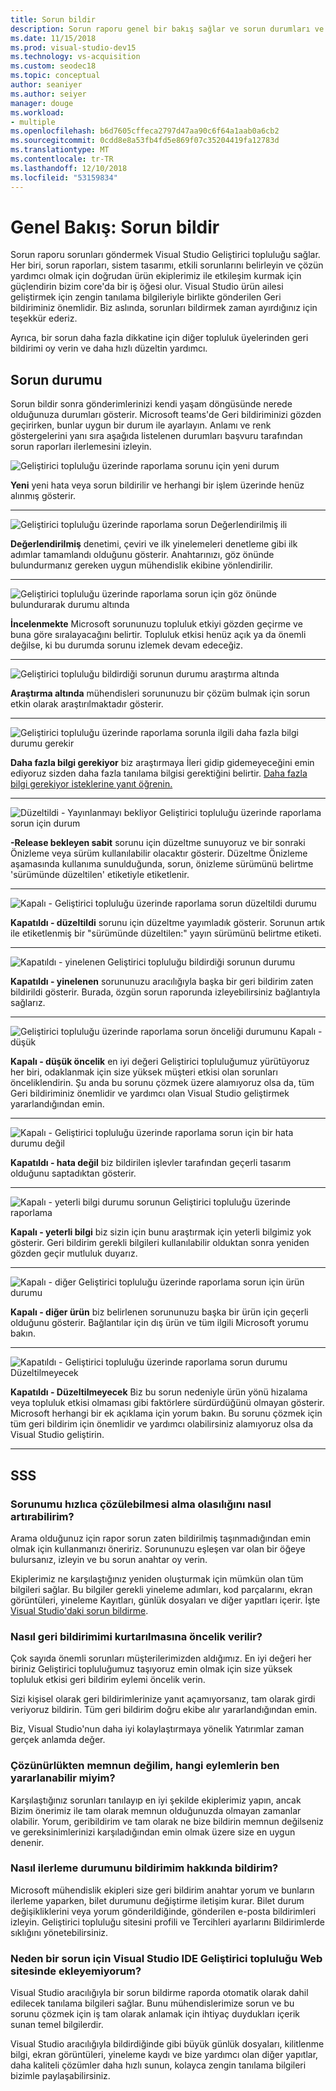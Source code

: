 ```yaml
---
title: Sorun bildir
description: Sorun raporu genel bir bakış sağlar ve sorun durumları ve tanımları içerir
ms.date: 11/15/2018
ms.prod: visual-studio-dev15
ms.technology: vs-acquisition
ms.custom: seodec18
ms.topic: conceptual
author: seaniyer
ms.author: seiyer
manager: douge
ms.workload:
- multiple
ms.openlocfilehash: b6d7605cffeca2797d47aa90c6f64a1aab0a6cb2
ms.sourcegitcommit: 0cdd8e8a53fb4fd5e869f07c35204419fa12783d
ms.translationtype: MT
ms.contentlocale: tr-TR
ms.lasthandoff: 12/10/2018
ms.locfileid: "53159834"
---
```

# <a name="overview-report-a-problem"></a>Genel Bakış: Sorun bildir

Sorun raporu sorunları göndermek Visual Studio Geliştirici topluluğu sağlar. Her biri, sorun raporları, sistem tasarımı, etkili sorunlarını belirleyin ve çözün yardımcı olmak için doğrudan ürün ekiplerimiz ile etkileşim kurmak için güçlendirin bizim core'da bir iş öğesi olur. Visual Studio ürün ailesi geliştirmek için zengin tanılama bilgileriyle birlikte gönderilen Geri bildiriminiz önemlidir. Biz aslında, sorunları bildirmek zaman ayırdığınız için teşekkür ederiz.

Ayrıca, bir sorun daha fazla dikkatine için diğer topluluk üyelerinden geri bildirimi oy verin ve daha hızlı düzeltin yardımcı.

## <a name="problem-status"></a>Sorun durumu

Sorun bildir sonra gönderimlerinizi kendi yaşam döngüsünde nerede olduğunuza durumları gösterir. Microsoft teams'de Geri bildiriminizi gözden geçirirken, bunlar uygun bir durum ile ayarlayın.  Anlamı ve renk göstergelerini yanı sıra aşağıda listelenen durumları başvuru tarafından sorun raporları ilerlemesini izleyin.

![Geliştirici topluluğu üzerinde raporlama sorunu için yeni durum](../ide/media/ProblemStates/New.jpg)

**Yeni** yeni hata veya sorun bildirilir ve herhangi bir işlem üzerinde henüz alınmış gösterir.

- - -

![Geliştirici topluluğu üzerinde raporlama sorun Değerlendirilmiş ili](../ide/media/ProblemStates/Triaged.jpg)

**Değerlendirilmiş** denetimi, çeviri ve ilk yinelemeleri denetleme gibi ilk adımlar tamamlandı olduğunu gösterir. Anahtarınızı, göz önünde bulundurmanız gereken uygun mühendislik ekibine yönlendirilir.

- - -

![Geliştirici topluluğu üzerinde raporlama sorun için göz önünde bulundurarak durumu altında](../ide/media/ProblemStates/UnderConsideration.jpg)

**İncelenmekte** Microsoft sorununuzu topluluk etkiyi gözden geçirme ve buna göre sıralayacağını belirtir. Topluluk etkisi henüz açık ya da önemli değilse, ki bu durumda sorunu izlemek devam edeceğiz.

- - -

![Geliştirici topluluğu bildirdiği sorunun durumu araştırma altında](../ide/media/ProblemStates/UnderInvestigation.jpg)

**Araştırma altında** mühendisleri sorununuzu bir çözüm bulmak için sorun etkin olarak araştırılmaktadır gösterir.

- - -

![Geliştirici topluluğu üzerinde raporlama sorunla ilgili daha fazla bilgi durumu gerekir](../ide/media/ProblemStates/NeedMoreInfo.jpg)

**Daha fazla bilgi gerekiyor** biz araştırmaya İleri gidip gidemeyeceğini emin ediyoruz sizden daha fazla tanılama bilgisi gerektiğini belirtir.  [Daha fazla bilgi gerekiyor isteklerine yanıt öğrenin.](./how-to-report-a-problem-with-visual-studio-2017.md#when-further-information-is-needed-need-more-info)

- - -

![Düzeltildi - Yayınlanmayı bekliyor Geliştirici topluluğu üzerinde raporlama sorun için durum](../ide/media/ProblemStates/FixedPendingRelease.jpg)

**-Release bekleyen sabit** sorunu için düzeltme sunuyoruz ve bir sonraki Önizleme veya sürüm kullanılabilir olacaktır gösterir.  Düzeltme Önizleme aşamasında kullanıma sunulduğunda, sorun, önizleme sürümünü belirtme 'sürümünde düzeltilen' etiketiyle etiketlenir.

- - -

![Kapalı - Geliştirici topluluğu üzerinde raporlama sorun düzeltildi durumu](../ide/media/ProblemStates/ClosedFixed.jpg) 

**Kapatıldı - düzeltildi** sorunu için düzeltme yayımladık gösterir. Sorunun artık ile etiketlenmiş bir "sürümünde düzeltilen:" yayın sürümünü belirtme etiketi.

- - -

![Kapatıldı - yinelenen Geliştirici topluluğu bildirdiği sorunun durumu](../ide/media/ProblemStates/ClosedDuplicate.jpg)

**Kapatıldı - yinelenen** sorununuzu aracılığıyla başka bir geri bildirim zaten bildirildi gösterir. Burada, özgün sorun raporunda izleyebilirsiniz bağlantıyla sağlarız.

- - -

![Geliştirici topluluğu üzerinde raporlama sorun önceliği durumunu Kapalı - düşük](../ide/media/ProblemStates/ClosedLowerPriority.jpg)

**Kapalı - düşük öncelik** en iyi değeri Geliştirici topluluğumuz yürütüyoruz her biri, odaklanmak için size yüksek müşteri etkisi olan sorunları önceliklendirin. Şu anda bu sorunu çözmek üzere alamıyoruz olsa da, tüm Geri bildiriminiz önemlidir ve yardımcı olan Visual Studio geliştirmek yararlandığından emin.

- - -

![Kapalı - Geliştirici topluluğu üzerinde raporlama sorun için bir hata durumu değil](../ide/media/ProblemStates/ClosedNotaBug.jpg)

**Kapatıldı - hata değil** biz bildirilen işlevler tarafından geçerli tasarım olduğunu saptadıktan gösterir.

- - -

![Kapalı - yeterli bilgi durumu sorunun Geliştirici topluluğu üzerinde raporlama](../ide/media/ProblemStates/ClosedNotEnoughInfo.jpg)

**Kapalı - yeterli bilgi** biz sizin için bunu araştırmak için yeterli bilgimiz yok gösterir. Geri bildirim gerekli bilgileri kullanılabilir olduktan sonra yeniden gözden geçir mutluluk duyarız.

- - -

![Kapalı - diğer Geliştirici topluluğu üzerinde raporlama sorun için ürün durumu](../ide/media/ProblemStates/ClosedOtherProduct.jpg)

**Kapalı - diğer ürün** biz belirlenen sorununuzu başka bir ürün için geçerli olduğunu gösterir. Bağlantılar için dış ürün ve tüm ilgili Microsoft yorumu bakın.

- - -

![Kapatıldı - Geliştirici topluluğu üzerinde raporlama sorun durumu Düzeltilmeyecek](../ide/media/ProblemStates/ClosedWontFix.jpg)

**Kapatıldı - Düzeltilmeyecek** Biz bu sorun nedeniyle ürün yönü hizalama veya topluluk etkisi olmaması gibi faktörlere sürdürdüğünü olmayan gösterir. Microsoft herhangi bir ek açıklama için yorum bakın.  Bu sorunu çözmek için tüm geri bildirim için önemlidir ve yardımcı olabilirsiniz alamıyoruz olsa da Visual Studio geliştirin.

- - -

## <a name="faq"></a>SSS

### <a name="how-can-i-increase-the-chance-of-my-problem-getting-resolved-quickly"></a>Sorunumu hızlıca çözülebilmesi alma olasılığını nasıl artırabilirim?

Arama olduğunuz için rapor sorun zaten bildirilmiş taşınmadığından emin olmak için kullanmanızı öneririz. Sorununuzu eşleşen var olan bir öğeye bulursanız, izleyin ve bu sorun anahtar oy verin.

 Ekiplerimiz ne karşılaştığınız yeniden oluşturmak için mümkün olan tüm bilgileri sağlar.  Bu bilgiler gerekli yineleme adımları, kod parçalarını, ekran görüntüleri, yineleme Kayıtları, günlük dosyaları ve diğer yapıtları içerir.  İşte [Visual Studio'daki sorun bildirme](./how-to-report-a-problem-with-visual-studio-2017.md).

### <a name="how-is-my-feedback-prioritized"></a>Nasıl geri bildirimimi kurtarılmasına öncelik verilir?

Çok sayıda önemli sorunları müşterilerimizden aldığımız. En iyi değeri her biriniz Geliştirici topluluğumuz taşıyoruz emin olmak için size yüksek topluluk etkisi geri bildirim eylemi öncelik verin.

Sizi kişisel olarak geri bildirimlerinize yanıt açamıyorsanız, tam olarak girdi veriyoruz bildirin. Tüm geri bildirim doğru ekibe alır yararlandığından emin.

Biz, Visual Studio'nun daha iyi kolaylaştırmaya yönelik Yatırımlar zaman gerçek anlamda değer.

### <a name="what-actions-can-i-take-if-im-not-satisfied-with-the-resolution"></a>Çözünürlükten memnun değilim, hangi eylemlerin ben yararlanabilir miyim?

Karşılaştığınız sorunları tanılayıp en iyi şekilde ekiplerimiz yapın, ancak Bizim önerimiz ile tam olarak memnun olduğunuzda olmayan zamanlar olabilir. Yorum, geribildirim ve tam olarak ne bize bildirin memnun değilseniz ve gereksinimlerinizi karşıladığından emin olmak üzere size en uygun denenir.

### <a name="how-will-i-get-notified-of-progress-on-my-feedback"></a>Nasıl ilerleme durumunu bildirimim hakkında bildirim?

Microsoft mühendislik ekipleri size geri bildirim anahtar yorum ve bunların ilerleme yaparken, bilet durumunu değiştirme iletişim kurar. Bilet durum değişikliklerini veya yorum gönderildiğinde, gönderilen e-posta bildirimleri izleyin.  Geliştirici topluluğu sitesini profili ve Tercihleri ayarlarını Bildirimlerde sıklığını yönetebilirsiniz.

### <a name="why-cant-i-add-a-problem-for-visual-studio-ide-on-the-developer-community-website"></a>Neden bir sorun için Visual Studio IDE Geliştirici topluluğu Web sitesinde ekleyemiyorum?

Visual Studio aracılığıyla bir sorun bildirme raporda otomatik olarak dahil edilecek tanılama bilgileri sağlar. Bunu mühendislerimize sorun ve bu sorunu çözmek için iş tam olarak anlamak için ihtiyaç duydukları içerik sunan temel bilgilerdir.

Visual Studio aracılığıyla bildirdiğinde gibi büyük günlük dosyaları, kilitlenme bilgi, ekran görüntüleri, yineleme kaydı ve bize yardımcı olan diğer yapıtlar, daha kaliteli çözümler daha hızlı sunun, kolayca zengin tanılama bilgileri bizimle paylaşabilirsiniz.